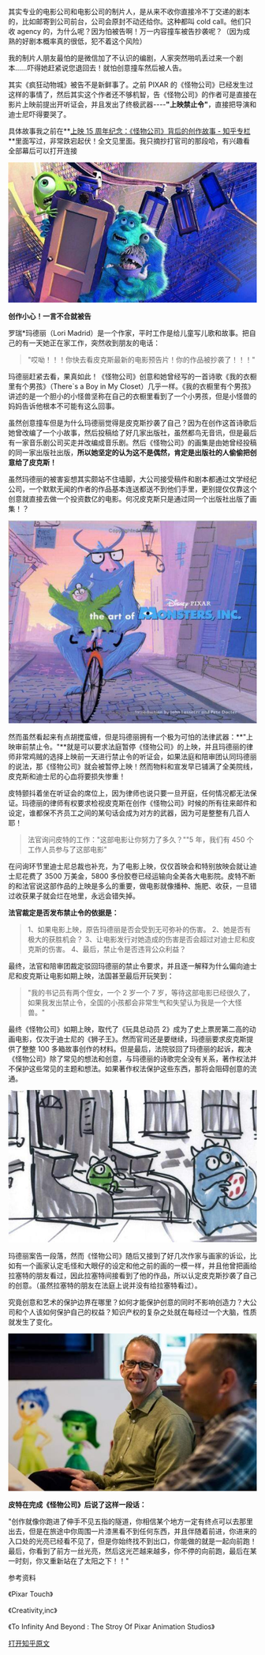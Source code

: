 <!--
    author: 水5郎 waterfive，
    head: none
    date: Thu Mar 23 00:26:52 2017
    title: 如何看待外媒报道《疯狂动物城》涉嫌抄袭加里·戈德曼的《动物乌托邦》？
    tags: GitBlog
    category: zhihu
    status: publish
    summary:其实专业的电影公司和电影公司的制片人，是从来不收你直接冷不丁交递的剧本的，比如邮寄到公司前台，公司会原封不动还给你。这种都叫 cold call。他们只收agency 的，为什么呢？因为怕被告啊！万一内容撞车被告抄袭呢？（因为成熟的好...
-->


其实专业的电影公司和电影公司的制片人，是从来不收你直接冷不丁交递的剧本的，比如邮寄到公司前台，公司会原封不动还给你。这种都叫 cold call。他们只收
agency 的，为什么呢？因为怕被告啊！万一内容撞车被告抄袭呢？（因为成熟的好剧本概率真的很低，犯不着这个风险）

我的制片人朋友最怕的是微信加了不认识的编剧，人家突然啪叽丢过来一个剧本……吓得她赶紧说您退回去！就怕创意撞车然后被人告。

其实《疯狂动物城》被告不是新鲜事了。之前 PIXAR
的《怪物公司》已经发生过这样的事情了，然后其实这个作者还不够机智，告《怪物公司》的作者可是直接在影片上映前提出开听证会，并且发出了终极武器----**"上映禁止令"**，直接把导演和迪士尼吓得要哭了。

具体故事我之前在**[上映 15 周年纪念：《怪物公司》背后的创作故事 \-
知乎专栏](https://zhuanlan.zhihu.com/p/23375000)**里面写过，非常跌宕起伏！全文见里面。我只摘抄打官司的那段哈，有兴趣看全部幕后可以打开连接

![](img/9307467/0.jpg)

**创作小心！一言不合就被告**

罗瑞*玛德丽（Lori Madrid）是一个作家，平时工作是给儿童写儿歌和故事。把自己的有一天她正在家工作，突然收到朋友的电话：

> "哎呦！！！你快去看皮克斯最新的电影预告片！你的作品被抄袭了！！！"

玛德丽赶紧去看，果真如此！《怪物公司》创意和她曾经写的一首诗歌《我的衣橱里有个男孩》（There`s a Boy in My
Closet）几乎一样。《我的衣橱里有个男孩》讲述的是一个胆小的小怪兽坚称在自己的衣橱里看到了一个小男孩，但是小怪兽的妈妈告诉他根本不可能有这么回事。

虽然创意撞车但是为什么玛德丽觉得是皮克斯抄袭了自己？因为在创作这首诗歌后她曾改编了一个小故事，然后投稿给了好几家出版社，虽然都鸟无音讯，但是最后有一家音乐剧公司买走并改编成音乐剧。然后《怪物公司》的画集是由她曾经投稿的同一家出版社出版，**所以她坚定的认为这不是偶然，肯定是出版社的人偷偷把创意给了皮克斯！**

虽然玛德丽的被害妄想其实颇站不住墙脚，大公司接受稿件和剧本都通过文学经纪公司，一个默默无闻的作者的作品基本连送都送不到他们手里，更别提仅仅靠这个创意就直接去做一个投资数亿的电影。何况皮克斯只是通过同一个出版社出版了画集！？

![](img/9307467/1.jpg)

然而虽然看起来有点胡搅蛮缠，但是玛德丽拥有一个极为可怕的法律武器：**"上映审前禁止令。"**就是可以要求法庭暂停《怪物公司》的上映，并且玛德丽的律师非常鸡贼的选择上映前一天进行禁止令的听证会，如果法庭和陪审团认同玛德丽的说法，那《怪物公司》就会被暂停上映！然而物料和宣发早已铺满了全美院线，皮克斯和迪士尼的心血将要损失惨重！

皮特颤抖着坐在听证会的席位上，因为律师也说只要一旦开庭，任何情况都无法保证。玛德丽的律师有权要求检视皮克斯在创作《怪物公司》时候的所有往来邮件和设定，谁都保不齐员工之间的某句话会成为对方的武器，因为可是整整有几百人耶！

> 法官询问皮特的工作："这部电影让你努力了多久？""5 年，我们有 450 个工作人员参与了这部电影"

在问询环节里迪士尼总裁也补充，为了电影上映，仅仅首映会和特别放映会就让迪士尼花费了 3500 万美金，5800
多份胶卷已经运输向全美各大电影院。皮特不断的和法官说这部作品的上映是多么的重要，做电影就像播种、施肥、收获，一旦错过收获果子就会烂在地里，永远会错失掉。

**法官裁定是否发布禁止令的依据是：**

> 1、如果电影上映，原告玛德丽是否会受到无可弥补的伤害。 2、她是否有极大的获胜机会？ 3、让电影发行对她造成的伤害是否会超过对迪士尼和皮克斯的伤害。
4、最后，禁止令是否违背公众利益？

最终，法官和陪审团裁定驳回玛德丽的禁止令要求，并且逐一解释为什么偏向迪士尼和皮克斯让电影如期上映，法国甚至最后开玩笑到：

> "我的书记员有两个侄女，一个 2 岁一个 7 岁，等待这部电影已经很久了，如果我发出禁止令，全国的小孩都会非常生气和失望认为我是一个大怪兽。"

最终《怪物公司》如期上映，取代了《玩具总动员 2》成为了史上票房第二高的动画电影，仅次于迪士尼的《狮子王》。然而官司还是要继续，玛德丽要求皮克斯提供了整整
100
多箱故事创作的材料。但是最后，法院驳回了玛德丽的起诉，裁决《怪物公司》除了常见的想法和创意，与玛德丽的诗歌完全没有关系，著作权法并不保护这些常见的主题和想法。如果著作权法保护这些东西，那将会阻碍创意的流通。

![](img/9307467/2.jpg)

玛德丽案告一段落，然而《怪物公司》随后又接到了好几次作家与画家的诉讼，比如有一个画家认定毛怪和大眼仔的设定和他之前的画的一模一样，并且他曾把画给拉塞特的朋友看过，因此拉塞特间接看到了他的作品，所以认定皮克斯抄袭了自己的创意。（虽然拉塞特的朋友在法庭上说并没有给拉塞特看过）。

究竟创意和艺术的保护边界在哪里？如何才能保护创意的同时不影响创造力？大公司和个人该如何保护自己的权益？知识产权的复杂之处就在每经过一个大脑，性质就发生了变化。

![](img/9307467/3.jpg)

**皮特在完成《怪物公司》后说了这样一段话：**

>
"创作就像你跑进了伸手不见五指的隧道，你相信某个地方一定有终点可以去那里出去，但是在旅途中你周围一片漆黑看不到任何东西，并且伴随着前进，你进来的入口处的光亮已经看不见了，但是你始终找不到出口，你能做的就是一起向前跑！最后，你看到了前方一丝光亮，然后这光芒越来越多，你不停的向前跑，最后在某一时刻，你又重新站在了太阳之下！！"

参考资料

《Pixar Touch》

《Creativity,inc》

《To Infinity And Beyond : The Stroy Of Pixar Animation Studios》


[打开知乎原文](http://daily.zhihu.com/story/9307467)